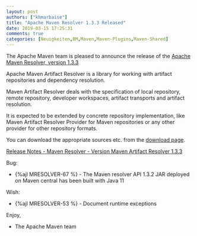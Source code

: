 ```yaml
---
layout: post
authors: ["khmarbaise"]
title: "Apache Maven Resolver 1.3.3 Released"
date: 2019-03-15 17:25:31
comments: true
categories: [Neuigkeiten,BM,Maven,Maven-Plugins,Maven-Shared]
---
```

The Apache Maven team is pleased to announce the release of the 
[Apache Maven Resolver, version 1.3.3](https://maven.apache.org/resolver/index.html)

Apache Maven Artifact Resolver is a library for working with artifact
repositories and dependency resolution.

Maven Artifact Resolver deals with the specification of local repository,
remote repository, developer workspaces, artifact transports and artifact
resolution.

It is expected to be extended by concrete repository implementation, like Maven
Artifact Resolver Provider for Maven repositories or any other provider for
other repository formats.


You can download the appropriate sources etc. from the [download page](https://maven.apache.org/resolver/download.cgi).

<!-- more -->

[Release Notes - Maven Resolver - Version Maven Artifact Resolver 1.3.3](https://issues.apache.org/jira/secure/ReleaseNote.jspa?projectId=12320628&version=12345144)

Bug:

 * {%ajl MRESOLVER-67 %} - The Maven resolver API 1.3.2 JAR deployed on Maven central has been built with Java 11

Wish:

 * {%ajl MRESOLVER-53 %} - Document runtime exceptions

Enjoy,

- The Apache Maven team 

